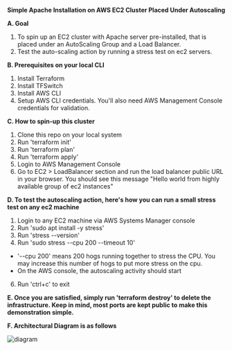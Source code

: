 **Simple Apache Installation on AWS EC2 Cluster Placed Under Autoscaling**

**A. Goal** 

1. To spin up an EC2 cluster with Apache server pre-installed, that is placed under an AutoScaling Group and a Load Balancer.
2. Test the auto-scaling action by running a stress test on ec2 servers. 

**B. Prerequisites on your local CLI**

1. Install Terraform
2. Install TFSwitch
3. Install AWS CLI
4. Setup AWS CLI credentials. You'll also need AWS Management Console credentials for validation.

**C. How to spin-up this cluster**

1. Clone this repo on your local system
2. Run 'terraform init'
3. Run 'terraform plan'
4. Run 'terraform apply'
5. Login to AWS Management Console
6. Go to EC2 > LoadBalancer section and run the load balancer public URL in your browser. You should see this message "Hello world from highly available group of ec2 instances"

**D. To test the autoscaling action, here's how you can run a small stress test on any ec2 machine**

1. Login to any EC2 machine via AWS Systems Manager console
2. Run 'sudo apt install -y stress'
3. Run 'stress --version'
4. Run 'sudo stress --cpu 200 --timeout 10'
* '--cpu 200' means 200 hogs running together to stress the CPU. You may increase this number of hogs to put more stress on the cpu.
* On the AWS console, the autoscaling activity should start
6. Run 'ctrl+c' to exit

**E. Once you are satisfied, simply run 'terraform destroy' to delete the infrastructure. Keep in mind, most ports are kept public to make this demonstration simple.**

**F. Architectural Diagram is as follows**

![diagram](https://github.com/dgrack/eyecareleaders/assets/75610814/b9890048-15cb-471e-91af-4d8cf53d09f1)

